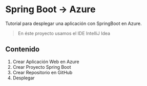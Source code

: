 # Spring Boot -> Azure
Tutorial para desplegar una aplicación con SpringBoot en Azure.
> En éste proyecto usamos el IDE IntelliJ Idea

## Contenido
1. Crear Aplicación Web en Azure
2. Crear Proyecto Spring Boot
3. Crear Repositorio en GitHub
4. Desplegar
